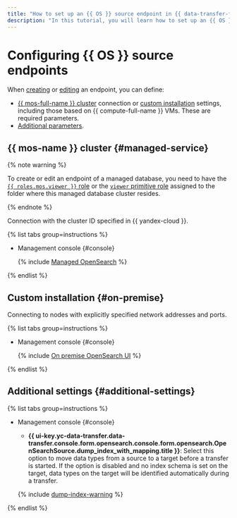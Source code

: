 ```yaml
---
title: "How to set up an {{ OS }} source endpoint in {{ data-transfer-full-name }}"
description: "In this tutorial, you will learn how to set up an {{ OS }} source endpoint in {{ data-transfer-full-name }}."
---
```


# Configuring {{ OS }} source endpoints

When [creating](../index.md#create) or [editing](../index.md#update) an endpoint, you can define:

* [{{ mos-full-name }} cluster](#managed-service) connection or [custom installation](#on-premise) settings, including those based on {{ compute-full-name }} VMs. These are required parameters.
* [Additional parameters](#additional-settings).


## {{ mos-name }} cluster {#managed-service}


{% note warning %}

To create or edit an endpoint of a managed database, you need to have the [`{{ roles.mos.viewer }}` role](../../../../managed-opensearch/security/index.md#mos-viewer) or the [`viewer` primitive role](../../../../iam/concepts/access-control/roles.md#viewer) assigned to the folder where this managed database cluster resides.

{% endnote %}


Connection with the cluster ID specified in {{ yandex-cloud }}.

{% list tabs group=instructions %}

- Management console {#console}

   {% include [Managed OpenSearch](../../../../_includes/data-transfer/necessary-settings/ui/managed-opensearch.md) %}

{% endlist %}


## Custom installation {#on-premise}

Connecting to nodes with explicitly specified network addresses and ports.

{% list tabs group=instructions %}

- Management console {#console}

   {% include [On premise OpenSearch UI](../../../../_includes/data-transfer/necessary-settings/ui/on-premise-opensearch.md) %}

{% endlist %}

## Additional settings {#additional-settings}

{% list tabs group=instructions %}

- Management console {#console}

   * **{{ ui-key.yc-data-transfer.data-transfer.console.form.opensearch.console.form.opensearch.OpenSearchSource.dump_index_with_mapping.title }}**: Select this option to move data types from a source to a target before a transfer is started. If the option is disabled and no index schema is set on the target, data types on the target will be identified automatically during a transfer.

   {% include [dump-index-warning](../../../../_includes/data-transfer/necessary-settings/ui/dump-index-warning.md) %}

{% endlist %}
